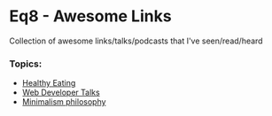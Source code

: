 # Eq8 - Awesome Links

Collection of awesome links/talks/podcasts that I've seen/read/heard

### Topics:

* [Healthy Eating](https://github.com/equivalent/awesome-links/blob/master/healthy-eating.md)
* [Web Developer Talks](https://github.com/equivalent/awesome-links/blob/master/web-dev-talks.md)
* [Minimalism philosophy](https://github.com/equivalent/awesome-links/blob/master/minimalism.md)
